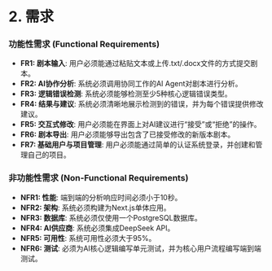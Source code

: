 # 2. 需求
### **功能性需求 (Functional Requirements)**
* **FR1: 剧本输入**: 用户必须能通过粘贴文本或上传.txt/.docx文件的方式提交剧本。
* **FR2: AI协作分析**: 系统必须调用协同工作的AI Agent对剧本进行分析。
* **FR3: 逻辑错误检测**: 系统必须能够检测至少5种核心逻辑错误类型。
* **FR4: 结果与建议**: 系统必须清晰地展示检测到的错误，并为每个错误提供修改建议。
* **FR5: 交互式修改**: 用户必须能在界面上对AI建议进行“接受”或“拒绝”的操作。
* **FR6: 剧本导出**: 用户必须能够导出包含了已接受修改的新版本剧本。
* **FR7: 基础用户与项目管理**: 用户必须能通过简单的认证系统登录，并创建和管理自己的项目。

### **非功能性需求 (Non-Functional Requirements)**
* **NFR1: 性能**: 端到端的分析响应时间必须小于10秒。
* **NFR2: 架构**: 系统必须构建为Next.js单体应用。
* **NFR3: 数据库**: 系统必须仅使用一个PostgreSQL数据库。
* **NFR4: AI供应商**: 系统必须集成DeepSeek API。
* **NFR5: 可用性**: 系统可用性必须大于95%。
* **NFR6: 测试**: 必须为AI核心逻辑编写单元测试，并为核心用户流程编写端到端测试。
